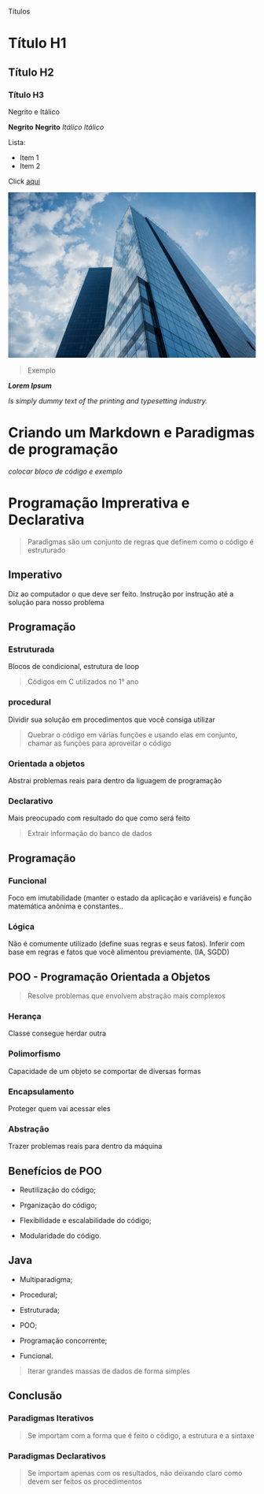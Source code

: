 Títulos

# Título H1
## Título H2
### Título H3

Negrito e Itálico

**Negrito** __Negrito__
*Itálico* _Itálico_

Lista:
* Item 1
* Item 2

Click [aqui]("https://github.com/Sandrolaxx/poo-terceiro-periodo-turma-a/pull/104")

![alt text](image.png)

>Exemplo

***Lorem Ipsum*** 

_Is simply dummy text of the printing and typesetting industry._

# Criando um Markdown e Paradigmas de programação
_colocar bloco de código e exemplo_

# Programação Imprerativa e Declarativa

> Paradigmas são um conjunto de regras que definem como o código é estruturado

## Imperativo
 Diz ao computador o que deve ser feito. Instrução por instrução até a solução para nosso problema

## Programação

### Estruturada
 Blocos de condicional, estrutura de loop

> Códigos em C utilizados no 1° ano

### procedural
 Dividir sua solução em procedimentos que você consiga utilizar

> Quebrar o código em várias funções e usando elas em conjunto, chamar as funções para aproveitar o código

### Orientada a objetos
 Abstrai problemas reais para dentro da liguagem de programação

### Declarativo

 Mais preocupado com resultado do que como será feito

 > Extrair informação do banco de dados

## Programação

### Funcional

 Foco em imutabilidade (manter o estado da aplicação e variáveis) e função matemática anônima e constantes..

### Lógica 

 Não é comumente utilizado (define suas regras e seus fatos). Inferir com base em regras e fatos que você alimentou previamente. (IA, SGDD)

## POO - Programação Orientada a Objetos

> Resolve problemas que envolvem abstração mais complexos

### Herança

 Classe consegue herdar outra

### Polimorfismo

 Capacidade de um objeto se comportar de diversas formas

### Encapsulamento

Proteger quem vai acessar eles

### Abstração

Trazer problemas reais para dentro da máquina

## Benefícios de POO

* Reutilização do código;

* Prganização do código;

* Flexibilidade e escalabilidade do código;

* Modularidade do código.

## Java

* Multiparadigma;

* Procedural;

* Estruturada;

* POO;

* Programação concorrente;

* Funcional.
> Iterar grandes massas de dados de forma simples

## Conclusão

### Paradigmas Iterativos

> Se importam com a forma que é feito o código, a estrutura e a sintaxe

### Paradigmas Declarativos

> Se importam apenas com os resultados, não deixando claro como devem ser feitos os procedimentos